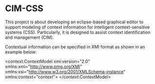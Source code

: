 # CIM-CSS
This project is about developing an eclipse-based graphical editor to support modeling of context information for intelligent context-sensitive systems (CSS). Particularly, it is designed to assist context identification and management (CIM).

Contextual information can be specified in XMI format as shown in an example below:

<?xml version="1.0" encoding="UTF-8"?>
<context:ContextModel xmi:version="2.0" xmlns:xmi="http://www.omg.org/XMI" xmlns:xsi="http://www.w3.org/2001/XMLSchema-instance" xmlns:context="context">
  <contextelements xsi:type="context:Composite" name="Room [r] is occupied" description="Activity" formalSpecification=""/>
  <contextelements xsi:type="context:Composite" name="Room [r] hosts meeting now"/>
  <contextelements xsi:type="context:Atomic" name="Environmental " refinementFromSubContext="//@refinements.0" description="Room [r] is noisy" contextProperty="//@properties.0"/>
  <contextelements xsi:type="context:Atomic" name="Location" refinementFromSubContext="//@refinements.0" description="There are at least two persons located at room [r]" contextProperty="//@properties.1 //@properties.3"/>
  <contextelements xsi:type="context:Atomic" name="Temporal" description="Current time" refinementFromSuperContext="//@refinements.0" contextProperty="//@properties.2"/>
  <refinements refiningContexts="//@contextelements.1"/>
  <relationships xsi:type="context:Causal" name="causes" sourceContext="//@contextelements.1" targetContext="//@contextelements.0"/>
  <sources name="Microphone"/>
  <sources name="Camera"/>
  <sources name="Digital Clock" type="Logical"/>
  <acquisitions xsi:type="context:Sensed" aquiredcontext="//@contextelements.2" contextsource="//@sources.0" name="sensedFrom"/>
  <acquisitions xsi:type="context:Sensed" aquiredcontext="//@contextelements.4" contextsource="//@sources.2" name="sensedFrom"/>
  <acquisitions xsi:type="context:Sensed" aquiredcontext="//@contextelements.3" contextsource="//@sources.1" name="sensedFrom"/>
  <entities name="Meeting Room [r]" type="Place"/>
  <characterizations name="characterizes" charEntity="//@entities.0" charContext="//@contextelements.1"/>
  <foci focalElement="G1 = Achieve[LightsSwitchedOn]" agent="A1 = Light Controller [lc1]" role="R1: Assignment (lc1, G1)" entity="" priority="Important" name="Focus: F1"/>
  <relevance focus="//@foci.0" relevantContext="//@contextelements.1" name="relevance"/>
  <valuesin property="//@properties.2" range="//@ranges.0" name="valuesIn"/>
  <valuesin property="//@properties.0" range="//@ranges.1" name="valuesIn"/>
  <ranges name="10:30"/>
  <ranges name="High"/>
  <properties name="noise level"/>
  <properties name="location"/>
  <properties name="time"/>
  <properties name="location"/>
</context:ContextModel>
